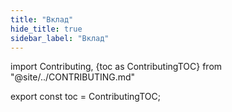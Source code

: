 ```yaml
---
title: "Вклад"
hide_title: true
sidebar_label: "Вклад"
---
```


import Contributing, {toc as ContributingTOC} from "@site/../CONTRIBUTING.md"

<Contributing />

export const toc = ContributingTOC;
